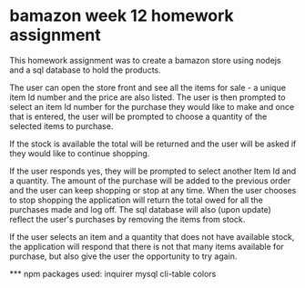# bamazon week 12 homework assignment

This homework assignment was to create a bamazon store using nodejs and a sql database to hold the products.

The user can open the store front and see all the items for sale - a unique item Id number and the price are also listed.
The user is then prompted to select an item Id number for the purchase they would like to make and once that is entered, the user will be prompted to choose a quantity of the selected items to purchase.

If the stock is available the total will be returned and the user will be asked if they would like to continue shopping.

If the user responds yes, they will be prompted to select another Item Id and a quantity. The amount of the purchase will be added to the previous order and the user can keep shopping or stop at any time. When the user chooses to stop shopping the application will return the total owed for all the purchases made and log off. The sql database will also (upon update) reflect the user's purchases by removing the items from stock.

If the user selects an item and a quantity that does not have available stock, the application will respond that there is not that many items available for purchase, but also give the user the opportunity to try again.


*** npm packages used:
inquirer
mysql
cli-table
colors

